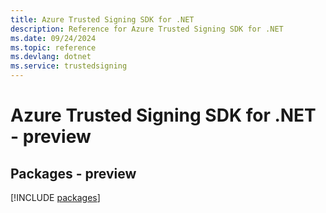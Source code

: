 ```yaml
---
title: Azure Trusted Signing SDK for .NET
description: Reference for Azure Trusted Signing SDK for .NET
ms.date: 09/24/2024
ms.topic: reference
ms.devlang: dotnet
ms.service: trustedsigning
---
```

# Azure Trusted Signing SDK for .NET - preview
## Packages - preview
[!INCLUDE [packages](trusted-signing-index.md)]
